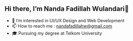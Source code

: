 ## Hi there, I’m Nanda Fadillah Wulandari👋
- 👀 I’m interested in UI/UX Design and Web Development
- 📫 How to reach me : nandafadillahw@gmail.com
- 🎓 Pursuing my degree at Telkom University

  
<!--
**nandafw/nandafw** is a ✨ _special_ ✨ repository because its `README.md` (this file) appears on your GitHub profile.

Here are some ideas to get you started:

- 🔭 I’m currently working on ...
- 🌱 I’m currently learning ...
- 👯 I’m looking to collaborate on ...
- 🤔 I’m looking for help with ...
- 💬 Ask me about ...
- 📫 How to reach me: ...
- 😄 Pronouns: ...
- ⚡ Fun fact: ...
-->
